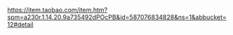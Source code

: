 https://item.taobao.com/item.htm?spm=a230r.1.14.20.9a735492dPOcPB&id=587076834828&ns=1&abbucket=12#detail